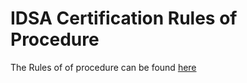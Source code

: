 # IDSA Certification Rules of Procedure

The Rules of of procedure can be found [here](./rules-of-procedure.md)

